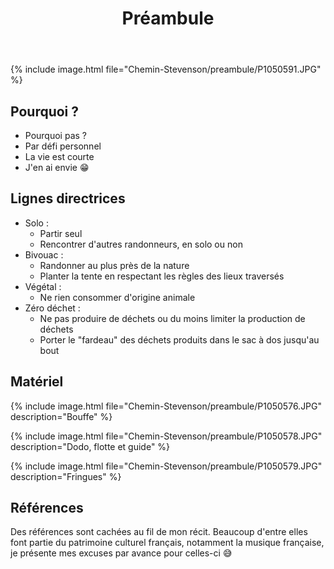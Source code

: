 ﻿---
title: "Préambule"
permalink: /Chemin-Stevenson/preambule/
sidebar:
  nav: "chemin_stevenson"
---

{% include image.html file="Chemin-Stevenson/preambule/P1050591.JPG" %}

## Pourquoi ?

* Pourquoi pas ?
* Par défi personnel
* La vie est courte
* J'en ai envie :grin:

## Lignes directrices

* Solo :
    * Partir seul
    * Rencontrer d'autres randonneurs, en solo ou non
* Bivouac :
    * Randonner au plus près de la nature
    * Planter la tente en respectant les règles des lieux traversés
* Végétal :
    * Ne rien consommer d'origine animale
* Zéro déchet :
    * Ne pas produire de déchets ou du moins limiter la production de déchets
    * Porter le "fardeau" des déchets produits dans le sac à dos jusqu'au bout

## Matériel

{% include image.html file="Chemin-Stevenson/preambule/P1050576.JPG" description="Bouffe" %}

{% include image.html file="Chemin-Stevenson/preambule/P1050578.JPG" description="Dodo, flotte et guide" %}

{% include image.html file="Chemin-Stevenson/preambule/P1050579.JPG" description="Fringues" %}

## Références

Des références sont cachées au fil de mon récit. Beaucoup d'entre elles font partie du patrimoine culturel français, notamment la musique française, je présente mes excuses par avance pour celles-ci :sweat_smile:
